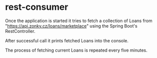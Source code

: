 # rest-consumer

Once the application is started it tries to fetch a collection of Loans
from "https://api.zonky.cz/loans/marketplace" using the Spring Boot's RestController.

After successful call it prints fetched Loans into the console.

The process of fetching current Loans is repeated every five minutes.